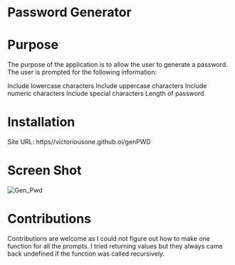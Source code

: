 # Password Generator

# Purpose
The purpose of the application is to allow the user to generate a password. The user is prompted for the following information:

Include lowercase characters
Include uppercase characters
Include numeric characters
Include special characters
Length of password

# Installation
Site URL: https//victoriousone.github.oi/genPWD

# Screen Shot

![Gen_Pwd](https://user-images.githubusercontent.com/71474934/166827246-d4ef3557-90c7-4c71-a91c-7b44a0da41a4.jpg)

# Contributions
Contributions are welcome as I could not figure out how to make one function for all the prompts. I tried returning  values but they always came back undefined if the function was called recursively.
